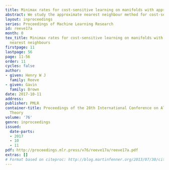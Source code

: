 ```yaml
---
title: Minimax rates for cost-sensitive learning on manifolds with approximate nearest neighbours
abstract: We study the approximate nearest neighbour method for cost-sensitive classification on low-dimensional manifolds embedded within a high-dimensional feature space. We determine the minimax learning rates for distributions on a smooth manifold, in a cost-sensitive setting. This generalises a classic result of Audibert and Tsybakov. Building upon recent work of Chaudhuri and Dasgupta we prove that these minimax rates are attained by the approximate nearest neighbour algorithm, where neighbours are computed in a randomly projected low-dimensional space. In addition, we give a bound on the number of dimensions required for the projection which depends solely upon the {\em reach} and dimension of the manifold, combined with the regularity of the marginal.
layout: inproceedings
series: Proceedings of Machine Learning Research
id: reeve17a
month: 0
tex_title: Minimax rates for cost-sensitive learning on manifolds with approximate
  nearest neighbours
firstpage: 11
lastpage: 56
page: 11-56
order: 11
cycles: false
author:
- given: Henry W J
  family: Reeve
- given: Gavin
  family: Brown
date: 2017-10-11
address: 
publisher: PMLR
container-title: Proceedings of the 28th International Conference on Algorithmic Learning
  Theory
volume: '76'
genre: inproceedings
issued:
  date-parts:
  - 2017
  - 10
  - 11
pdf: http://proceedings.mlr.press/v76/reeve17a/reeve17a.pdf
extras: []
# Format based on citeproc: http://blog.martinfenner.org/2013/07/30/citeproc-yaml-for-bibliographies/
---
```

